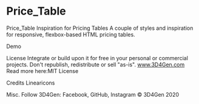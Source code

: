 # Price_Table
Price_Table
Inspiration for Pricing Tables
A couple of styles and inspiration for responsive, flexbox-based HTML pricing tables.

Demo

License
Integrate or build upon it for free in your personal or commercial projects. Don't republish, redistribute or sell "as-is".
www.3D4Gen.com 
Read more here:MIT License

Credits
Linearicons

Misc.
Follow 3D4Gen: Facebook, GitHub, Instagram
© 3D4Gen 2020

